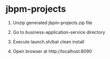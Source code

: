 # **jbpm-projects**
 1) Unzip generated jbpm-projects.zip file
 
 2) Go to business-application-service directory
 
 3) Execute launch.sh/bat clean install
 
 4) Open browser at http://localhost:8090
